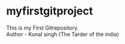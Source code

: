 # myfirstgitproject
This is my First Gitrepository.
<br>
Author - Kunal singh (The Tarder of the india)
